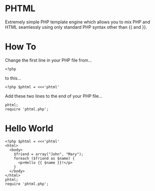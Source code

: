 PHTML
=====

Extremely simple PHP template engine which allows you to mix PHP and HTML seamlessly using only standard PHP syntax other than {{ and }}.

How To
======

Change the first line in your PHP file from...

    <?php

to this...

    <?php $phtml = <<<'phtml'

Add these two lines to the end of your PHP file...

    phtml;
    require 'phtml.php';
    
Hello World
===========

    <?php $phtml = <<<'phtml'
    <html>
      <body>
        $friend = array("John", "Mary");
        foreach ($friend as $name) {
          <p>Hello {{ $name }}!</p>
        }
      </body>
    </html>
    phtml;
    require 'phtml.php';
